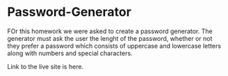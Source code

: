 # Password-Generator
FOr this homework we were asked to create a password generator. The generator must ask the user the lenght of the password, whether or not they prefer a password which consists of uppercase and lowercase letters along with numbers and special characters.

Link to the live site is here.
